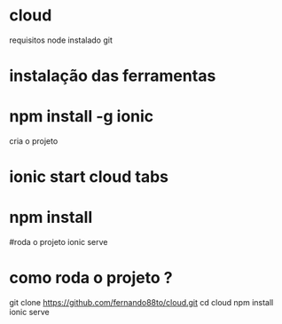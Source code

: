 # cloud

requisitos
node instalado
git

# instalação das ferramentas
# npm install -g ionic

cria o projeto
# ionic start cloud tabs
# npm install


#roda o projeto
ionic serve


# como roda o projeto ?

git clone https://github.com/fernando88to/cloud.git
cd  cloud
npm install
ionic serve
